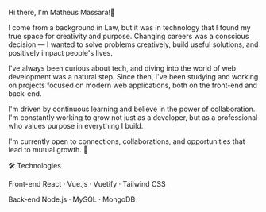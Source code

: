 Hi there, I'm Matheus Massara!👋

I come from a background in Law, but it was in technology that I found my true space for creativity and purpose. Changing careers was a conscious decision — I wanted to solve problems creatively, build useful solutions, and positively impact people's lives.

I've always been curious about tech, and diving into the world of web development was a natural step. Since then, I've been studying and working on projects focused on modern web applications, both on the front-end and back-end.

I'm driven by continuous learning and believe in the power of collaboration. I'm constantly working to grow not just as a developer, but as a professional who values purpose in everything I build.

I'm currently open to connections, collaborations, and opportunities that lead to mutual growth. 🚀

🛠️ Technologies

Front-end
React · Vue.js · Vuetify · Tailwind CSS

Back-end
Node.js · MySQL · MongoDB
